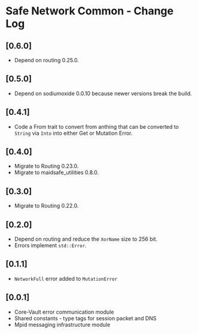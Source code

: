 # Safe Network Common - Change Log

## [0.6.0]
- Depend on routing 0.25.0.

## [0.5.0]
- Depend on sodiumoxide 0.0.10 because newer versions break the build.

## [0.4.1]
- Code a From trait to convert from anthing that can be converted to `String` via `Into` into either Get or Mutation Error.

## [0.4.0]
- Migrate to Routing 0.23.0.
- Migrate to maidsafe_utilities 0.8.0.

## [0.3.0]
- Migrate to Routing 0.22.0.

## [0.2.0]
- Depend on routing and reduce the `XorName` size to 256 bit.
- Errors implement `std::Error`.

## [0.1.1]
- `NetworkFull` error added to `MutationError`

## [0.0.1]
- Core-Vault error communication module
- Shared constants - type tags for session packet and DNS
- Mpid messaging infrastructure module
